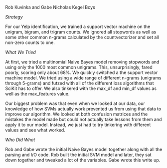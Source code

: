 Rob Kuvinka and Gabe Nicholas
Kegel Boys


_Strategy_

For our Yelp identification, we trained a support vector machine on the unigram, bigram, and trigram counts. We ignored all stopwords as well as some other common n-grams calculated by the countvectorizer and set all non-zero counts to one. 


_What We Tried_

At first, we tried a multinomial Naive Bayes model removing stopwords and using only the 1000 most common unigrams. This, unsurprisingly, fared poorly, scoring only about 68%. We quickly switched a the support vector machine model. We tried using a wide range of different n-grams (unigrams through 5-grams) and futzed with all of the different loss algorithms that SciKit has to offer. We also tinkered with the max_df and min_df values as well as the max_features value.

Our biggest problem was that even when we looked at our data, our knowledge of how SVMs actually work prevented us from using that data to improve our algorithm. We looked at both confusion matrices and the mistakes the model made but could not actually take lessons from them and apply it to our model. Instead, we just had to try tinkering with different values and see what worked.


_Who Did What_

Rob and Gabe wrote the initial Naive Bayes model together along with all the parsing and I/O code. Rob built the initial SVM model and later, they sat down together and tweaked a lot of the variables. Gabe wrote this write up.
